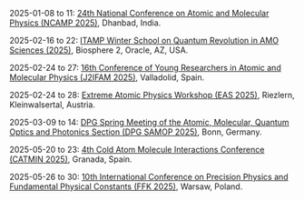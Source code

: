 2025-01-08 to 11: [24th National Conference on Atomic and Molecular Physics (NCAMP 2025)](https://www.isamp.in/society-activities/conferences "NCAMP 2025 focuses on atomic and molecular physics, covering topics such as atomic collisions, laser-plasma interactions, and quantum optics. The conference explores spectroscopy, plasma dynamics, and molecular structure, with applications in astrophysics, fusion research, and nanotechnology. It emphasizes experimental and theoretical advancements in understanding atomic-scale phenomena."), Dhanbad, India.

2025-02-16 to 22: [ITAMP Winter School on Quantum Revolution in AMO Sciences (2025)](https://lweb.cfa.harvard.edu/itamp-event/2025-winter-school-quantum-revolution-amo-sciences "This winter school explores quantum advancements in atomic, molecular, and optical (AMO) sciences. Topics include quantum control, ultracold molecules, and quantum sensing. It covers applications in quantum chemistry, precision measurement, and quantum information, emphasizing experimental and theoretical breakthroughs in AMO physics."), Biosphere 2, Oracle, AZ, USA.

2025-02-24 to 27: [16th Conference of Young Researchers in Atomic and Molecular Physics (J2IFAM 2025)](https://j2ifam2025.uva.es "J2IFAM 2025 explores atomic and molecular physics, focusing on quantum dynamics, spectroscopy, and molecular interactions. Topics include laser-induced processes, cold molecules, and quantum chemistry. It addresses applications in atmospheric science, quantum technologies, and biophysics, fostering young researchers’ contributions."), Valladolid, Spain.

2025-02-24 to 28: [Extreme Atomic Physics Workshop (EAS 2025)](https://pks.mpg.de/~eas/ "EAS 2025 focuses on extreme atomic physics, exploring atoms in intense laser fields and high-energy environments. Topics include strong-field ionization, attosecond dynamics, and relativistic effects. It addresses applications in plasma physics, X-ray generation, and quantum electrodynamics, bridging theory and experiment."), Riezlern, Kleinwalsertal, Austria.

2025-03-09 to 14: [DPG Spring Meeting of the Atomic, Molecular, Quantum Optics and Photonics Section (DPG SAMOP 2025)](https://bonn25.dpg-tagungen.de/ "Explores atomic, molecular, and quantum optics, covering laser spectroscopy, quantum control, and photonics. Topics include ultracold atoms, quantum sensors, and applications in quantum technologies, emphasizing experimental and theoretical advancements."), Bonn, Germany.

2025-05-20 to 23: [4th Cold Atom Molecule Interactions Conference (CATMIN 2025)](https://eventos.ugr.es/catmin/ "CATMIN 2025 focuses on cold atom-molecule interactions, covering quantum scattering, ultracold chemistry, and quantum simulation. Topics include Feshbach resonances, molecular quantum gases, and applications in quantum information, emphasizing experimental and theoretical studies of cold quantum systems."), Granada, Spain.

2025-05-26 to 30: [10th International Conference on Precision Physics and Fundamental Physical Constants (FFK 2025)](https://www.ffk2025.candela.org.pl/ "FFK 2025 focuses on precision physics, covering atomic and molecular spectroscopy, and fundamental constants. Topics include quantum electrodynamics, precision measurements, and applications in metrology and quantum technologies, emphasizing experimental and theoretical advancements in precision science."), Warsaw, Poland.

